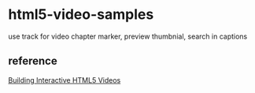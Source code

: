 html5-video-samples
===================

use track for video chapter marker, preview thumbnial, search in captions

## reference
[Building Interactive HTML5 Videos](https://hacks.mozilla.org/2014/08/building-interactive-html5-videos/)